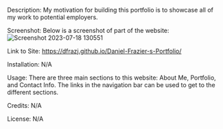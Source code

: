 Description:
My motivation for building this portfolio is to showcase all of my work to potential employers.

Screenshot:
Below is a screenshot of part of the website:
![Screenshot 2023-07-18 130551](https://github.com/dfrazj/Daniel-Frazier-s-Portfolio/assets/136766276/d3ed376d-726d-44f6-847f-a94f353e1d04)

Link to Site:
https://dfrazj.github.io/Daniel-Frazier-s-Portfolio/

Installation:
N/A

Usage:
There are three main sections to this website: About Me, Portfolio, and Contact Info. The links in the navigation bar can be used to get to the different sections.

Credits:
N/A

License:
N/A

